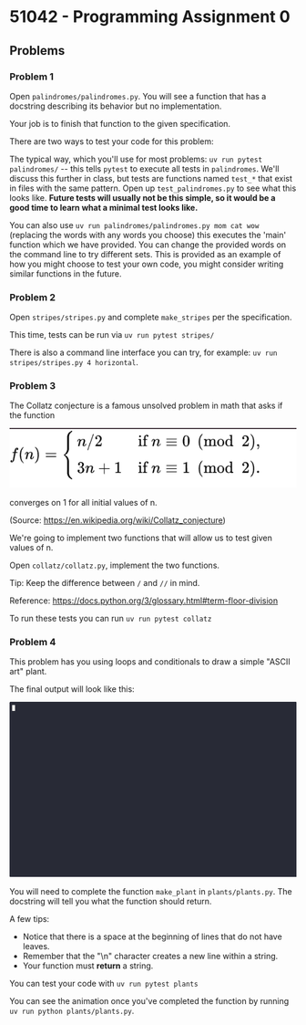 # 51042 - Programming Assignment 0


## Problems

### Problem 1

Open `palindromes/palindromes.py`. You will see a function that has a docstring describing its behavior but no implementation.

Your job is to finish that function to the given specification.

There are two ways to test your code for this problem:

The typical way, which you'll use for most problems: `uv run pytest palindromes/` -- this tells `pytest` to execute all tests in `palindromes`.
We'll discuss this further in class, but tests are functions named `test_*` that exist in files with the same pattern. Open up `test_palindromes.py` to see what this looks like.
**Future tests will usually not be this simple, so it would be a good time to learn what a minimal test looks like.**

You can also use `uv run palindromes/palindromes.py mom cat wow` (replacing the words with any words you choose)
this executes the 'main' function which we have provided. You can change the provided words on the command line to try different sets.
This is provided as an example of how you might choose to test your own code, you might consider writing similar functions in the future.

### Problem 2

Open `stripes/stripes.py` and complete `make_stripes` per the specification.

This time, tests can be run via `uv run pytest stripes/`

There is also a command line interface you can try, for example: `uv run stripes/stripes.py 4 horizontal`.

### Problem 3

The Collatz conjecture is a famous unsolved problem in math that asks if the function

![](collatz/collatz.png)

converges on 1 for all initial values of n.

(Source: https://en.wikipedia.org/wiki/Collatz_conjecture)

We're going to implement two functions that will allow us to test given values of n.

Open `collatz/collatz.py`, implement the two functions.

Tip: Keep the difference between `/` and `//` in mind.

Reference: <https://docs.python.org/3/glossary.html#term-floor-division>

To run these tests you can run `uv run pytest collatz`

### Problem 4

This problem has you using loops and conditionals to draw a simple "ASCII art" plant.

The final output will look like this:

![](plants/plant.gif)

You will need to complete the function `make_plant` in `plants/plants.py`.
The docstring will tell you what the function should return.

A few tips:

- Notice that there is a space at the beginning of lines that do not have leaves.
- Remember that the "\n" character creates a new line within a string.
- Your function must **return** a string.

You can test your code with `uv run pytest plants`

You can see the animation once you've completed the function by running `uv run python plants/plants.py`.
